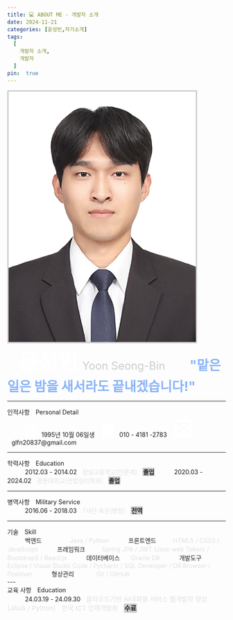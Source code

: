 ```yaml
---
title: 💻 ABOUT ME - 개발자 소개
date: 2024-11-21
categories: [윤성빈,자기소개]
tags:
  [
    개발자 소개,
    개발자
  ]
pin:  true
---
```


<div class="portfolio">
  <img src="assets/img/favicons/증명사진누끼.png" alt="증명사진누끼" style="border:3px solid #cccccc" />
  <div class="text-wrapper">
    <span style=" margin-left:25px; font-size:50px; color:white; font-weight:bold;">윤성빈<span style="font-size:25px; margin-left:10px; color:#cccccc; font-weight:normal;">Yoon Seong-Bin</span></span>
    <span style="margin-left:25px; margin-top:10px; font-size:30px; color:rgb(138, 180, 248); font-weight:bold;">ㅤ"맡은 일은 밤을 새서라도 끝내겠습니다!"</span>
  </div>
</div>

---

<div class="underline-container1">
  <span class="personal">인적사항</span>
  <span style="margin-left:10px">Personal Detail</span>
</div>

<div class="portfolio2">
   ㅤㅤ<img src="assets/img/favicons/개발자누끼.png" alt="개발자누끼" style="width:25px; height:30px; margin-left:14px; margin-top:5px;" />
   <span style="margin-left:10px; margin-top:7px;">1995년 10월 06일생</span>
   <img src="assets/img/favicons/전화누끼.png" alt="전화누끼" style="width:25px; height:30px; margin-left:14px; margin-top:5px;" />
   <span style="margin-left:10px; margin-top:4px;">010 - 4181 -2783</span>
    <img src="assets/img/favicons/메일누끼.png" alt="메일누끼" style="width:40px; height:40px; margin-left:14px; margin-top:8px;" />
   <span style="margin-left:10px; margin-top:4px;">glfn20837@gmail.com</span>
</div>

---

<div class="underline-container2">
    <span class="personal">학력사항</span>
    <span style="margin-left:10px">Education</span>
</div>

<div class="portfolio3">
<span style="margin-left:15px; margin-top:15px;">ㅤㅤ2012.03 - 2014.02ㅤ<span style="color:#e0e0e0">잠실고등학교(인문계)ㅤ<span style="background-color:#cccccc; color:#1e1e1e; border-radius:2px; border:1px solid #cccccc; font-weight:bold;">졸업</span></span></span>
<span style="margin-left:15px;">ㅤㅤ2020.03 - 2024.02ㅤ<span style="color:#e0e0e0">광운대학교(산업심리학과)ㅤ<span style="background-color:#cccccc; color:#1e1e1e; border-radius:2px; border:1px solid #cccccc; font-weight:bold;">졸업</span></span></span>
</div>

---

<div class="underline-container3">
    <span class="personal">병역사항</span>
    <span style="margin-left:10px">Military Service</span>
</div>

<div class="portfolio3">
<span style="margin-left:15px; margin-top:15px;">ㅤㅤ2016.06 - 2018.03ㅤ<span style="color:#e0e0e0">7사단 육군(병장)ㅤ<span style="background-color:#cccccc; color:#1e1e1e; border-radius:2px; border:1px solid #cccccc; font-weight:bold;">전역</span></span></span>
</div>

---

<div class="underline-container4">
    <span class="personal">기술</span>
    <span style="margin-left:10px">Skill</span>
</div>

<div class="portfolio4">
<span style="margin-left:15px; margin-top:15px;">ㅤㅤ백엔드ㅤㅤㅤㅤㅤ<span style="color: #e0e0e0">Java / Python</span></span>
<span style="margin-left:15px; margin-top:5px;">ㅤㅤ프론트엔드ㅤㅤㅤ<span style="color:#e0e0e0">HTML5 / CSS3 / JavaScript</span> </span>
<span style="margin-left:15px; margin-top:5px;">ㅤㅤ프레임워크ㅤㅤㅤ<span style="color:#e0e0e0">Spring JPA / JWT (Json web Token) / Bootstrap5 / React.js</span> </span>
<span style="margin-left:15px; margin-top:5px;">ㅤㅤ데이터베이스ㅤㅤ<span style="color:#e0e0e0">Oracle DB</span> </span>
<span style="margin-left:15px; margin-top:5px;">ㅤㅤ개발도구ㅤㅤㅤㅤ<span style="color:#e0e0e0">Eclipse / Visual Studio Code / Pycharm / SQL Developer / DB Browser / Postman</span></span>
<span style="margin-left:15px; margin-top:5px;">ㅤㅤ형상관리ㅤㅤㅤㅤ<span style="color:#e0e0e0">Git / GitHub</span></span>
</div>
---

<div class="underline-container4">
    <span class="personal">교육 사항</span>
    <span style="margin-left:10px">Education</span>
</div>

<div class="portfolio3">
<span style="margin-left:15px; margin-top:15px;">ㅤㅤ24.03.19 - 24.09.30ㅤ<span style="color:#e0e0e0; font-size:15px;">클라우드기반 AI대화형 서비스 웹개발자 양성 (JAVA / Python)ㅤ한국 ICT 인재개발원ㅤ<span style="background-color:#cccccc; color:#1e1e1e; border-radius:2px; border:1px solid #cccccc; font-weight:bold;">수료</span></span></span>
</div>


